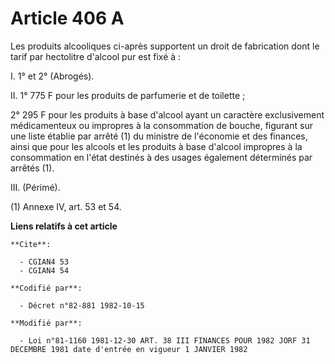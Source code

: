 # Article 406 A

Les produits alcooliques ci-après supportent un droit de fabrication dont le tarif par hectolitre d'alcool pur est fixé à :

I. 1° et 2° (Abrogés).

II. 1° 775 F pour les produits de parfumerie et de toilette ;

2° 295 F pour les produits à base d'alcool ayant un caractère exclusivement médicamenteux ou impropres à la consommation de
bouche, figurant sur une liste établie par arrêté (1) du ministre de l'économie et des finances, ainsi que pour les alcools
et les produits à base d'alcool impropres à la consommation en l'état destinés à des usages également déterminés par arrêtés
(1).

III. (Périmé).

(1) Annexe IV, art. 53 et 54.

**Liens relatifs à cet article**

	**Cite**:

	  - CGIAN4 53
	  - CGIAN4 54

	**Codifié par**:

	  - Décret n°82-881 1982-10-15

	**Modifié par**:

	  - Loi n°81-1160 1981-12-30 ART. 38 III FINANCES POUR 1982 JORF 31 DECEMBRE 1981 date d'entrée en vigueur 1 JANVIER 1982
